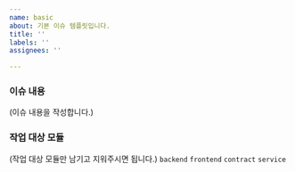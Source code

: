 ```yaml
---
name: basic
about: 기본 이슈 템플릿입니다.
title: ''
labels: ''
assignees: ''

---
```


### 이슈 내용
(이슈 내용을 작성합니다.)

### 작업 대상 모듈
(작업 대상 모듈만 남기고 지워주시면 됩니다.)
`backend`
`frontend`
`contract`
`service`

